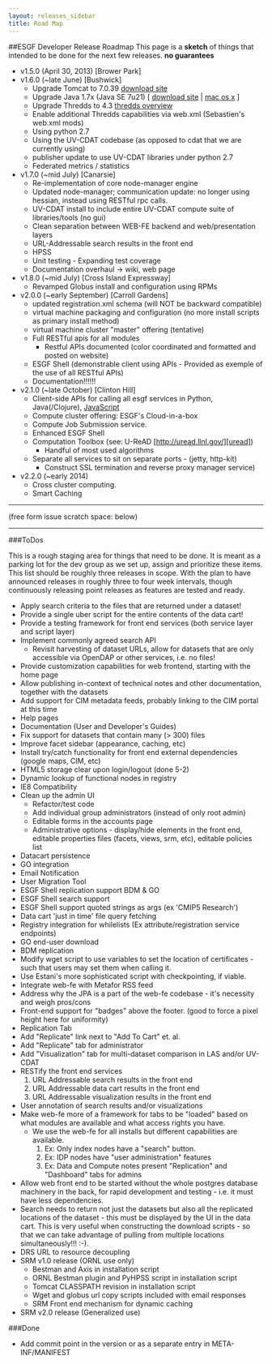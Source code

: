 ```yaml
---
layout: releases_sidebar 
title: Road Map 
---
```


[tomcat]: http://tomcat.apache.org/download-70.cgi
[java]: http://www.oracle.com/technetwork/java/javase/downloads/index.html
[macjava]: http://docs.oracle.com/javase/7/docs/webnotes/install/mac/mac-jdk.html
[thredds]: http://www.unidata.ucar.edu/projects/THREDDS/tech/TDS.html
[javascript]: https://github.com/ESGF/esgf.github.io/wiki/JavaScript
[uread]: http://uread.llnl.gov/

##ESGF Developer Release Roadmap
This page is a **sketch** of things that intended to be done for the next few releases. **no guarantees**

* v1.5.0 (April 30, 2013) [Brower Park]
* v1.6.0 (~late June) [Bushwick]
  - Upgrade Tomcat to 7.0.39 [download site][tomcat]
  - Upgrade Java 1.7x (Java SE 7u21) [ [download site][java] | [mac os x][macjava] ]
  - Upgrade Thredds to 4.3 [thredds overview][thredds]
  - Enable additional Thredds capabilities via web.xml (Sebastien's web.xml mods)
  - Using python 2.7
  - Using the UV-CDAT codebase (as opposed to cdat that we are currently using)
  - publisher update to use UV-CDAT libraries under python 2.7
  - Federated metrics / statistics
* v1.7.0 (~mid July) [Canarsie]
  - Re-implementation of core node-manager engine
  - Updated node-manager; communication update: no longer using hessian, instead using RESTful rpc calls.
  - UV-CDAT install to include entire UV-CDAT compute suite of libraries/tools (no gui)
  - Clean separation between WEB-FE backend and web/presentation layers
  - URL-Addressable search results in the front end
  - HPSS
  - Unit testing - Expanding test coverage
  - Documentation overhaul -> wiki, web page
* v1.8.0 (~mid July) [Cross Island Expressway]
  - Revamped Globus install and configuration using RPMs
* v2.0.0 (~early September) [Carroll Gardens]
  - updated registration.xml schema (will NOT be backward compatible)
  - virtual machine packaging and configuration (no more install scripts as primary install method)
  - virtual machine cluster "master" offering (tentative)
  - Full RESTful apis for all modules
    - Restful APIs documented (color coordinated and formatted and posted on website)
  - ESGF Shell (demonstrable client using APIs - Provided as exemple of the use of all RESTful APIs)
  - Documentation!!!!!!
* v2.1.0 (~late October) [Clinton Hill]
  - Client-side APIs for calling all esgf services in Python, Java(/Clojure), [JavaScript][javascript]
  - Compute cluster offering: ESGF's Cloud-in-a-box
  - Compute Job Submission service.
  - Enhanced ESGF Shell
  - Computation Toolbox (see: U-ReAD [http://uread.llnl.gov/][uread])
    - Handful of most used algorithms
  - Separate all services to sit on separate ports - (jetty, http-kit)
    - Construct SSL termination and reverse proxy manager service)
* v2.2.0 (~early 2014)
  - Cross cluster computing.
  - Smart Caching

---
(free form issue scratch space: below)

---

###ToDos

This is a rough staging area for things that need to be done. It is meant as a parking lot for the dev group as we set up, assign and prioritize these items. This list should be roughly three releases in scope. With the plan to have announced releases in roughly three to four week intervals, though continuously releasing point releases as features are tested and ready.

* Apply search criteria to the files that are returned under a dataset!
* Provide a single uber script for the entire contents of the data cart!
* Provide a testing framework for front end services (both service layer and script layer)
* Implement commonly agreed search API
  * Revisit harvesting of dataset URLs, allow for datasets that are only accessible via OpenDAP or other services, i.e. no files!
* Provide customization capabilities for web frontend, starting with the home page
* Allow publishing in-context of technical notes and other documentation, together with the datasets
* Add support for CIM metadata feeds, probably linking to the CIM portal at this time
* Help pages
* Documentation (User and Developer's Guides)
* Fix support for datasets that contain many (> 300) files
* Improve facet sidebar (appearance, caching, etc)
* Install try/catch functionality for front end external dependencies (google maps, CIM, etc)
* HTML5 storage clear upon login/logout (done 5-2)
* Dynamic lookup of functional nodes in registry
* IE8 Compatibility
* Clean up the admin UI
    * Refactor/test code
    * Add individual group administrators (instead of only root admin)
    * Editable forms in the accounts page
    * Administrative options - display/hide elements in the front end, editable properties files (facets, views, srm, etc), editable policies list
* Datacart persistence
* GO integration
* Email Notification
* User Migration Tool
* ESGF Shell replication support BDM & GO
* ESGF Shell search support
* ESGF Shell support quoted strings as args (ex 'CMIP5 Research')
* Data cart 'just in time' file query fetching
* Registry integration for whilelists (Ex attribute/registration service endpoints)
* GO end-user download
* BDM replication
* Modify wget script to use variables to set the location of certificates - such that users may set them when calling it.
* Use Estani's more sophisticated script with checkpointing, if viable.
* Integrate web-fe with Metafor RSS feed
* Address why the JPA is a part of the web-fe codebase - it's necessity and weigh pros/cons
* Front-end support for "badges" above the footer. (good to force a pixel height here for uniformity)
* Replication Tab
* Add "Replicate" link next to "Add To Cart" et. al.
* Add "Replicate" tab for administrator
* Add "Visualization" tab for multi-dataset comparison in LAS and/or UV-CDAT
* RESTify the front end services
  1. URL Addressable search results in the front end
  2. URL Addressable data cart results in the front end
  3. URL Addressable visualization results in the front end
* User annotation of search results and/or visualizations
* Make web-fe more of a framework for tabs to be "loaded" based on what modules are available and what access rights you have.
  * We use the web-fe for all installs but different capabilities are available.
    1. Ex: Only index nodes have a "search" button.
    2. Ex: IDP nodes have "user administration" features
    3. Ex: Data and Compute notes present "Replication" and "Dashboard" tabs for admins
* Allow web front end to be started without the whole postgres database machinery in the back, for rapid development and testing - i.e. it must have less dependencies.
* Search needs to return not just the datasets but also all the replicated locations of the dataset - this must be displayed by the UI in the data cart. This is very useful when constructing the download scripts - so that we can take advantage of pulling from multiple locations simultaneously!!! :-).
* DRS URL to resource decoupling
* SRM v1.0 release (ORNL use only)
    * Bestman and Axis in installation script
    * ORNL Bestman plugin and PyHPSS script in installation script
    * Tomcat CLASSPATH revision in installation script
    * Wget and globus url copy scripts included with email responses
    * SRM Front end mechanism for dynamic caching
* SRM v2.0 release (Generalized use)

###Done
* Add commit point in the version or as a separate entry in META-INF/MANIFEST
